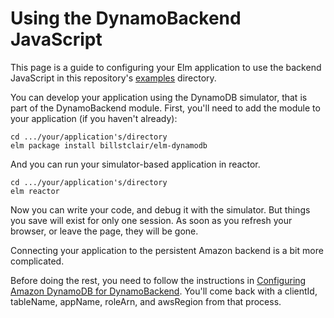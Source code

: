 # Using the DynamoBackend JavaScript

This page is a guide to configuring your Elm application to use the backend JavaScript in this repository's [examples](examples/) directory.

You can develop your application using the DynamoDB simulator, that is part of the DynamoBackend module. First, you'll need to add the module to your application (if you haven't already):

```
cd .../your/application's/directory
elm package install billstclair/elm-dynamodb
```

And you can run your simulator-based application in reactor.

```
cd .../your/application's/directory
elm reactor
```

Now you can write your code, and debug it with the simulator. But things you save will exist for only one session. As soon as you refresh your browser, or leave the page, they will be gone.

Connecting your application to the persistent Amazon backend is a bit more complicated.

Before doing the rest, you need to follow the instructions in [Configuring Amazon DynamoDB for DynamoBackend](amazon-setup.md). You'll come back with a clientId, tableName, appName, roleArn, and awsRegion from that process.

